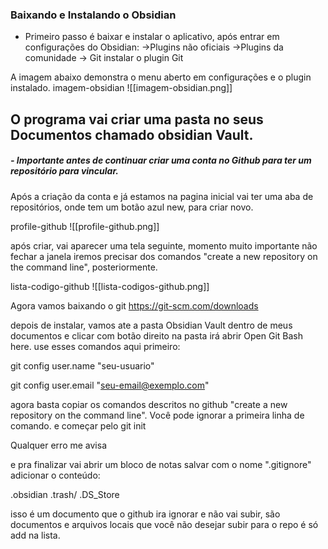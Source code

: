 ### Baixando e Instalando o Obsidian  

- Primeiro passo é baixar e instalar o aplicativo, após entrar em configurações do Obsidian:
	->Plugins não oficiais ->Plugins da comunidade -> Git
		instalar o plugin Git

A imagem abaixo demonstra o menu aberto em configurações e o plugin instalado.
imagem-obsidian
![[imagem-obsidian.png]]

## O programa vai criar uma pasta no seus Documentos chamado obsidian Vault.

##### - Importante antes de continuar criar uma conta no Github para ter um repositório para vincular.
Após a criação da conta e já estamos na pagina inicial vai ter uma aba de repositórios, onde tem um botão azul new, para criar novo.

profile-github
![[profile-github.png]]

após criar, vai aparecer uma tela seguinte, momento muito importante não fechar a janela iremos precisar dos comandos "create a new repository on the command line", posteriormente. 

lista-codigo-github
![[lista-codigos-github.png]]

Agora vamos baixando o git
https://git-scm.com/downloads

depois de instalar, vamos ate a pasta Obsidian Vault  dentro de meus documentos e clicar com botão direito na pasta irá abrir Open  Git Bash here.
use esses comandos aqui primeiro:

git config user.name "seu-usuario" 

git config user.email "seu-email@exemplo.com"

agora basta copiar os comandos descritos no github "create a new repository on the command line". Você pode ignorar a primeira linha de comando. e começar pelo git init

Qualquer erro me avisa

e pra finalizar vai abrir um bloco de notas salvar com o nome ".gitignore"
adicionar o conteúdo:

.obsidian
.trash/
.DS_Store

isso é um documento que o github ira ignorar e não vai subir, são documentos e arquivos locais que você não desejar subir para o repo é só add na lista.




